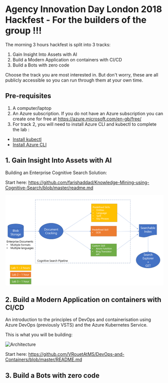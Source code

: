 # Agency Innovation Day London 2018 Hackfest - For the builders of the group !!!
The morning 3 hours hackfest is split into 3 tracks:
1. Gain Insight Into Assets with AI
2. Build a Modern Application on containers with CI/CD
3. Build a Bots with zero code

Choose the track you are most interested in. But don't worry, these are all publicly accessible so you can run through them at your own time.

## Pre-requisites
1. A computer/laptop
2. An Azure subscription. If you do not have an Azure subscription you can create one for free at https://azure.microsoft.com/en-gb/free/
3. For track 2, you will need to install Azure CLI and kubectl to complete the lab :
- [Install kubectl](https://kubernetes.io/docs/tasks/tools/install-kubectl/) 
- [Install Azure CLI](https://docs.microsoft.com/en-us/cli/azure/install-azure-cli?view=azure-cli-latest)

## 1. Gain Insight Into Assets with AI

Building an Enterprise Cognitive Search Solution:

Start here: https://github.com/farishaddad/Knowledge-Mining-using-Cognitive-Search/blob/master/readme.md

![](new-architecture.png)

## 2. Build a Modern Application on containers with CI/CD

An introduction to the principles of DevOps and containerisation using Azure DevOps (previously VSTS) and the Azure Kubernetes Service.

This is what you will be building:

<img src="https://github.com/VRouetAtMS/DevOps-and-Containers/blob/master/screenshots/Azure%20Architecture.PNG" alt="Architecture" width=800px />

Start here: https://github.com/VRouetAtMS/DevOps-and-Containers/blob/master/README.md

## 3. Build a Bots with zero code
